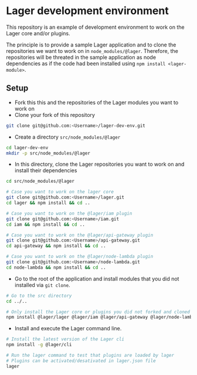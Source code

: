 Lager development environment
===

This repository is an example of development environment to work on the Lager core and/or plugins.

The principle is to provide a sample Lager application and to clone the repositories we want to work on in `node_modules/@lager`.
Therefore, the repositories will be threated in the sample application as node dependencies as if the code had been installed
using `npm install <lager-module>`.

Setup
---

*   Fork this this and the repositories of the Lager modules you want to work on
*   Clone your fork of this repository

```bash
git clone git@github.com:<Username>/lager-dev-env.git
```

*   Create a directory `src/node_modules/@lager`

```bash
cd lager-dev-env
mkdir -p src/node_modules/@lager
```

*   In this directory, clone the Lager repositories you want to work on and install their dependencies

```bash
cd src/node_modules/@lager

# Case you want to work on the lager core
git clone git@github.com:<Username>/lager.git
cd lager && npm install && cd ..

# Case you want to work on the @lager/iam plugin
git clone git@github.com:<Username>/iam.git
cd iam && npm install && cd ..

# Case you want to work on the @lager/api-gateway plugin
git clone git@github.com:<Username>/api-gateway.git
cd api-gateway && npm install && cd ..

# Case you want to work on the @lager/node-lambda plugin
git clone git@github.com:<Username>/node-lambda.git
cd node-lambda && npm install && cd ..
```

*   Go to the root of the application and install modules that you did not installed via `git clone`.

```bash
# Go to the src directory
cd ../..

# Only install the Lager core or plugins you did not forked and cloned in previous steps
npm install @lager/lager @lager/iam @lager/api-gateway @lager/node-lambda
```

*   Install and execute the Lager command line.

```bash
# Install the latest version of the Lager cli
npm install -g @lager/cli

# Run the lager command to test that plugins are loaded by lager
# Plugins can be activated/desativated in lager.json file
lager
```
